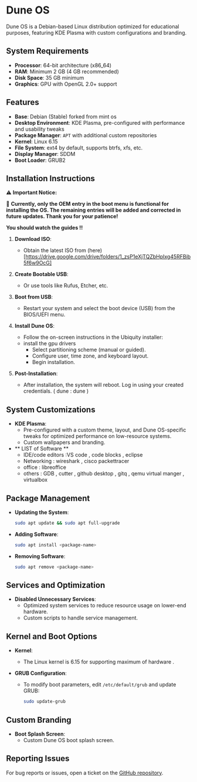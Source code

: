 

# Dune OS

Dune OS is a Debian-based Linux distribution optimized for educational purposes, featuring KDE Plasma with custom configurations and branding.

## System Requirements

- **Processor**: 64-bit architecture (x86_64)
- **RAM**: Minimum 2 GB (4 GB recommended)
- **Disk Space**: 35 GB minimum
- **Graphics**: GPU with OpenGL 2.0+ support

## Features

- **Base**: Debian (Stable) forked from mint os
- **Desktop Environment**: KDE Plasma, pre-configured with performance and usability tweaks
- **Package Manager**: `APT` with additional custom repositories
- **Kernel**: Linux 6.15
- **File System**: ext4 by default, supports btrfs, xfs, etc.
- **Display Manager**: SDDM
- **Boot Loader**: GRUB2

## Installation Instructions


⚠️ **Important Notice:** 

🚨 **Currently, only the OEM entry in the boot menu is functional for installing the OS. The remaining entries will be added and corrected in future updates. Thank you for your patience!** 

**You should watch the guides !!**


1. **Download ISO**:
   


   - Obtain the latest ISO from (here)[https://drive.google.com/drive/folders/1_zsP1eXjTQZbHpIxg45RFBib5f6w9OcG]
3. **Create Bootable USB**:
   
   - Or use tools like Rufus, Etcher, etc.

4. **Boot from USB**:
   - Restart your system and select the boot device (USB) from the BIOS/UEFI menu.

5. **Install Dune OS**:
   - Follow the on-screen instructions in the Ubiquity installer:
   - install the gpu drivers
     - Select partitioning scheme (manual or guided).
     - Configure user, time zone, and keyboard layout.
     - Begin installation.

6. **Post-Installation**:
   - After installation, the system will reboot. Log in using your created credentials. ( dune : dune )
  

## System Customizations

- **KDE Plasma**:
  - Pre-configured with a custom theme, layout, and Dune OS-specific tweaks for optimized performance on low-resource systems.
  - Custom wallpapers and branding.
- ** LIST of Software **
  - IDE/code editors :VS code , code blocks , eclipse 
  - Networking : wireshark , cisco packettracer
  - office : libreoffice
  - others : GDB , cutter , github desktop , gitq , qemu virtual manger , virtualbox 


## Package Management

- **Updating the System**:
  ```bash
  sudo apt update && sudo apt full-upgrade
  ```

- **Adding Software**:
  ```bash
  sudo apt install <package-name>
  ```

- **Removing Software**:
  ```bash
  sudo apt remove <package-name>
  ```

## Services and Optimization

- **Disabled Unnecessary Services**:
  - Optimized system services to reduce resource usage on lower-end hardware.
  - Custom scripts to handle service management.



## Kernel and Boot Options

- **Kernel**:
  - The Linux kernel is 6.15 for supporting maximum of hardware .

- **GRUB Configuration**:
  - To modify boot parameters, edit `/etc/default/grub` and update GRUB:
    ```bash
    sudo update-grub
    ```

## Custom Branding

- **Boot Splash Screen**:
  - Custom Dune OS boot splash screen.


## Reporting Issues

For bug reports or issues, open a ticket on the [GitHub repository](https://github.com/H3xKatana/DuneOS//issues).

